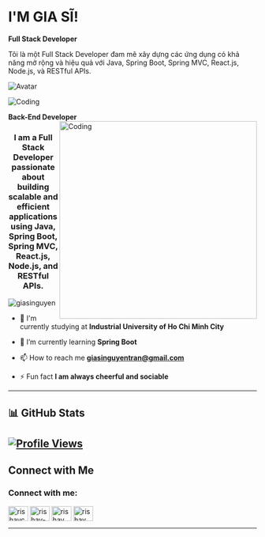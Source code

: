 # I'M GIA SĨ!

**Full Stack Developer**

Tôi là một Full Stack Developer đam mê xây dựng các ứng dụng có khả năng mở rộng và hiệu quả với Java, Spring Boot, Spring MVC, React.js, Node.js, và RESTful APIs.

<!-- GIF avatar -->
![Avatar](https://emojis.slackmojis.com/emojis/images/1531849430/4246/blob-sunglasses.gif?1531849430)

<!-- GIF minh họa coding -->
![Coding]([https://images.squarespace-cdn.com/content/v1/5769fc401b631bab1addb2ab/1541580611624-TE64QGKRJG8SWAIUS7NS/ke17ZwdGBToddI8pDm48kPoswlzjSVMM-SxOp7CV59BZw-zPPgdn4jUwVcJE1ZvWQUxwkmyExglNqGp0IvTJZamWLI2zvYWH8K3-s_4yszcp2ryTI0HqTOaaUohrI8PI6FXy8c9PWtBlqAVlUS5izpdcIXDZqDYvprRqZ29Pw0o/coding-freak.gif](https://text.media.giphy.com/v1/media/giphy.gif?token=eyJhbGciOiJIUzI1NiIsInR5cCI6IkpXVCJ9.eyJrZXkiOiJwcm9kLTIwMjAtMDQtMjIiLCJzdHlsZSI6Im1lbWUiLCJ0ZXh0IjoiZ2lhc2luZ3V5ZW4iLCJpYXQiOjE3NDMzNTE2MTN9.Mef67OkNLvbNUl2cw3V8HpIg5pTk69ePrv-M1Om7mKs))

**Back-End Developer**
<img align="right" alt="Coding" width="400" src="https://images.squarespace-cdn.com/content/v1/5769fc401b631bab1addb2ab/1541580611624-TE64QGKRJG8SWAIUS7NS/ke17ZwdGBToddI8pDm48kPoswlzjSVMM-SxOp7CV59BZw-zPPgdn4jUwVcJE1ZvWQUxwkmyExglNqGp0IvTJZamWLI2zvYWH8K3-s_4yszcp2ryTI0HqTOaaUohrI8PI6FXy8c9PWtBlqAVlUS5izpdcIXDZqDYvprRqZ29Pw0o/coding-freak.gif">
<h3 align="center">I am a Full Stack Developer passionate about building scalable and efficient applications using Java, Spring Boot, Spring MVC, React.js, Node.js, and RESTful APIs.
</h3>

<p align="left"> <img src="https://komarev.com/ghpvc/?username=giasinguyen&label=Profile%20views&color=0e75b6&style=flat" alt="giasinguyen" /> </p>

- 🔭 I'm currently studying at **Industrial University of Ho Chi Minh City**

- 🌱 I’m currently learning **Spring Boot**

- 📫 How to reach me **giasinguyentran@gmail.com**

- ⚡ Fun fact **I am always cheerful and sociable**


---
## 📊 GitHub Stats

[![Profile Views](https://komarev.com/ghpvc/?username=giasinguyen&label=Profile%20views&color=0e75b6&style=flat)](https://github.com/giasinguyen)
---

## Connect with Me
<h3 align="left">Connect with me:</h3>
<p align="left">
<a href="https://twitter.com/rishavchanda" target="blank"><img align="center" src="https://raw.githubusercontent.com/rahuldkjain/github-profile-readme-generator/master/src/images/icons/Social/twitter.svg" alt="rishavchanda" height="30" width="40" /></a>
<a href="https://linkedin.com/in/rishav-chanda-b89a791b3" target="blank"><img align="center" src="https://raw.githubusercontent.com/rahuldkjain/github-profile-readme-generator/master/src/images/icons/Social/linked-in-alt.svg" alt="rishav-chanda-b89a791b3" height="30" width="40" /></a>
<a href="https://instagram.com/rishav_chanda" target="blank"><img align="center" src="https://raw.githubusercontent.com/rahuldkjain/github-profile-readme-generator/master/src/images/icons/Social/instagram.svg" alt="rishav_chanda" height="30" width="40" /></a>
<a href="https://www.youtube.com/c/rishav chanda" target="blank"><img align="center" src="https://raw.githubusercontent.com/rahuldkjain/github-profile-readme-generator/master/src/images/icons/Social/youtube.svg" alt="rishav chanda" height="30" width="40" /></a>
</p>

---


